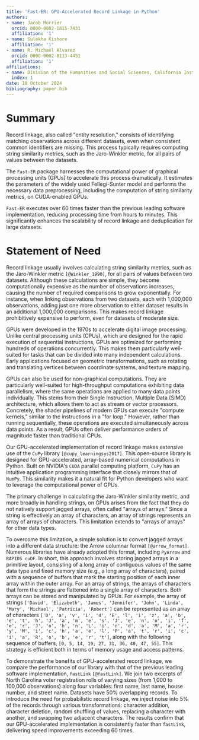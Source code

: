 ```yaml
---
title: 'Fast-ER: GPU-Accelerated Record Linkage in Python'
authors:
- name: Jacob Morrier
  orcid: 0000-0002-1815-7431
  affiliation: '1'
- name: Sulekha Kishore
  affiliation: '1'
- name: R. Michael Alvarez
  orcid: 0000-0002-8113-4451
  affiliation: '1'
affiliations:
- name: Division of the Humanities and Social Sciences, California Institute of Technology, USA
  index: 1
date: 18 October 2024
bibliography: paper.bib
---
```


<!---Adding references--->

# Summary

Record linkage, also called "entity resolution," consists of identifying matching observations across different datasets, even when consistent common identifiers are missing. This process typically requires computing string similarity metrics, such as the Jaro-Winkler metric, for all pairs of values between the datasets. 

The `Fast-ER` package harnesses the computational power of graphical processing units (GPUs) to accelerate this process dramatically. It estimates the parameters of the widely used Fellegi-Sunter model and performs the necessary data preprocessing, including the computation of string similarity metrics, on CUDA-enabled GPUs. 

`Fast-ER` executes over 60 times faster than the previous leading software implementation, reducing processing time from hours to minutes. This significantly enhances the scalability of record linkage and deduplication for large datasets.

# Statement of Need

Record linkage usually involves calculating string similarity metrics, such as the Jaro-Winkler metric `[@Winkler_1990]`, for all pairs of values between two datasets. Although these calculations are simple, they become computationally expensive as the number of observations increases, causing the number of required comparisons to grow exponentially. For instance, when linking observations from two datasets, each with 1,000,000 observations, adding just one more observation to either dataset results in an additional 1,000,000 comparisons. This makes record linkage prohibitively expensive to perform, even for datasets of moderate size.

GPUs were developed in the 1970s to accelerate digital image processing. Unlike central processing units (CPUs), which are designed for the rapid execution of sequential instructions, GPUs are optimized for performing hundreds of operations concurrently. This makes them particularly well-suited for tasks that can be divided into many independent calculations. Early applications focused on geometric transformations, such as rotating and translating vertices between coordinate systems, and texture mapping.

GPUs can also be used for non-graphical computations. They are particularly well-suited for high-throughput computations exhibiting data parallelism, where the same operations are applied to many data points individually. This stems from their Single Instruction, Multiple Data (SIMD) architecture, which allows them to act as stream or vector processors. Concretely, the shader pipelines of modern GPUs can execute "compute kernels," similar to the instructions in a "for loop." However, rather than running sequentially, these operations are executed simultaneously across data points. As a result, GPUs often deliver performance orders of magnitude faster than traditional CPUs.

Our GPU-accelerated implementation of record linkage makes extensive use of the `CuPy` library `[@cupy_learningsys2017]`. This open-source library is designed for GPU-accelerated, array-based numerical computations in Python. Built on NVIDIA's `CUDA` parallel computing platform, `CuPy` has an intuitive application programming interface that closely mirrors that of `NumPy`. This similarity makes it a natural fit for Python developers who want to leverage the computational power of GPUs.

The primary challenge in calculating the Jaro-Winkler similarity metric, and more broadly in handling strings, on GPUs arises from the fact that they do not natively support jagged arrays, often called "arrays of arrays." Since a string is effectively an array of characters, an array of strings represents an array of arrays of characters. This limitation extends to "arrays of arrays" for other data types.

To overcome this limitation, a simple solution is to convert jagged arrays into a different data structure: the Arrow columnar format `[@arrow_format]`. Numerous libraries have already adopted this format, including `PyArrow` and `RAPIDS cuDF`. In short, this approach involves storing jagged arrays in a primitive layout, consisting of a long array of contiguous values of the same data type and fixed memory size (e.g., a long array of characters), paired with a sequence of buffers that mark the starting position of each inner array within the outer array. For an array of strings, the arrays of characters that form the strings are flattened into a single array of characters. Both arrays can be stored and manipulated by GPUs. For example, the array of strings `['David', 'Elizabeth', 'James', 'Jennifer', 'John', 'Linda', 'Mary', 'Michael', 'Patricia', 'Robert']` can be represented as an array of characters `['D', 'a', 'v', 'i', 'd', 'E', 'l', 'i', 'z', 'a', 'b', 'e', 't', 'h', 'J', 'a', 'm', 'e', 's', 'J', 'e', 'n', 'n', 'i', 'f', 'e', 'r', 'J', 'o', 'h', 'n', 'L', 'i', 'n', 'd', 'a', 'M', 'a', 'r', 'y', 'M', 'i', 'c', 'h', 'a', 'e', 'l', 'P', 'a', 't', 'r', 'i', 'c', 'i', 'a', 'R', 'o', 'b', 'e', 'r', 't']`, along with the following sequence of buffers, `[0, 5, 14, 19, 27, 31, 36, 40, 47, 55]`. This strategy is efficient both in terms of memory usage and access patterns.

<!---Add figures--->

To demonstrate the benefits of GPU-accelerated record linkage, we compare the performance of our library with that of the previous leading software implementation, `fastLink` `[@fastLink]`. We join two excerpts of North Carolina voter registration rolls of varying sizes (from 1,000 to 100,000 observations) along four variables: first name, last name, house number, and street name. Datasets have 50% overlapping records. To introduce the need for probabilistic record linkage, we inject noise into 5% of the records through various transformations: character addition, character deletion, random shuffling of values, replacing a character with another, and swapping two adjacent characters. The results confirm that our GPU-accelerated implementation is consistently faster than `fastLink`, delivering speed improvements exceeding 60 times.
